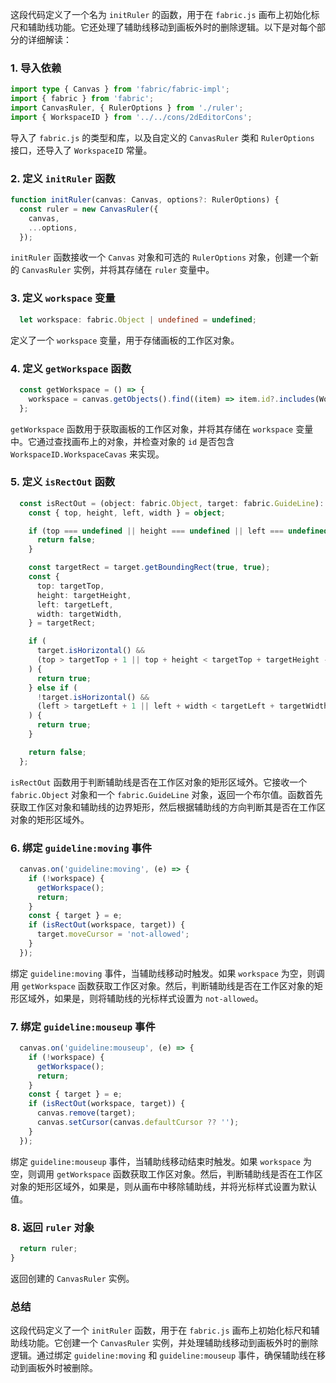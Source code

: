 这段代码定义了一个名为 `initRuler` 的函数，用于在 `fabric.js` 画布上初始化标尺和辅助线功能。它还处理了辅助线移动到画板外时的删除逻辑。以下是对每个部分的详细解读：

### 1. 导入依赖
```typescript
import type { Canvas } from 'fabric/fabric-impl';
import { fabric } from 'fabric';
import CanvasRuler, { RulerOptions } from './ruler';
import { WorkspaceID } from '../../cons/2dEditorCons';
```
导入了 `fabric.js` 的类型和库，以及自定义的 `CanvasRuler` 类和 `RulerOptions` 接口，还导入了 `WorkspaceID` 常量。

### 2. 定义 `initRuler` 函数
```typescript
function initRuler(canvas: Canvas, options?: RulerOptions) {
  const ruler = new CanvasRuler({
    canvas,
    ...options,
  });
```
`initRuler` 函数接收一个 `Canvas` 对象和可选的 `RulerOptions` 对象，创建一个新的 `CanvasRuler` 实例，并将其存储在 `ruler` 变量中。

### 3. 定义 `workspace` 变量
```typescript
  let workspace: fabric.Object | undefined = undefined;
```
定义了一个 `workspace` 变量，用于存储画板的工作区对象。

### 4. 定义 `getWorkspace` 函数
```typescript
  const getWorkspace = () => {
    workspace = canvas.getObjects().find((item) => item.id?.includes(WorkspaceID.WorkspaceCavas));
  };
```
`getWorkspace` 函数用于获取画板的工作区对象，并将其存储在 `workspace` 变量中。它通过查找画布上的对象，并检查对象的 `id` 是否包含 `WorkspaceID.WorkspaceCavas` 来实现。

### 5. 定义 `isRectOut` 函数
```typescript
  const isRectOut = (object: fabric.Object, target: fabric.GuideLine): boolean => {
    const { top, height, left, width } = object;

    if (top === undefined || height === undefined || left === undefined || width === undefined) {
      return false;
    }

    const targetRect = target.getBoundingRect(true, true);
    const {
      top: targetTop,
      height: targetHeight,
      left: targetLeft,
      width: targetWidth,
    } = targetRect;

    if (
      target.isHorizontal() &&
      (top > targetTop + 1 || top + height < targetTop + targetHeight - 1)
    ) {
      return true;
    } else if (
      !target.isHorizontal() &&
      (left > targetLeft + 1 || left + width < targetLeft + targetWidth - 1)
    ) {
      return true;
    }

    return false;
  };
```
`isRectOut` 函数用于判断辅助线是否在工作区对象的矩形区域外。它接收一个 `fabric.Object` 对象和一个 `fabric.GuideLine` 对象，返回一个布尔值。函数首先获取工作区对象和辅助线的边界矩形，然后根据辅助线的方向判断其是否在工作区对象的矩形区域外。

### 6. 绑定 `guideline:moving` 事件
```typescript
  canvas.on('guideline:moving', (e) => {
    if (!workspace) {
      getWorkspace();
      return;
    }
    const { target } = e;
    if (isRectOut(workspace, target)) {
      target.moveCursor = 'not-allowed';
    }
  });
```
绑定 `guideline:moving` 事件，当辅助线移动时触发。如果 `workspace` 为空，则调用 `getWorkspace` 函数获取工作区对象。然后，判断辅助线是否在工作区对象的矩形区域外，如果是，则将辅助线的光标样式设置为 `not-allowed`。

### 7. 绑定 `guideline:mouseup` 事件
```typescript
  canvas.on('guideline:mouseup', (e) => {
    if (!workspace) {
      getWorkspace();
      return;
    }
    const { target } = e;
    if (isRectOut(workspace, target)) {
      canvas.remove(target);
      canvas.setCursor(canvas.defaultCursor ?? '');
    }
  });
```
绑定 `guideline:mouseup` 事件，当辅助线移动结束时触发。如果 `workspace` 为空，则调用 `getWorkspace` 函数获取工作区对象。然后，判断辅助线是否在工作区对象的矩形区域外，如果是，则从画布中移除辅助线，并将光标样式设置为默认值。

### 8. 返回 `ruler` 对象
```typescript
  return ruler;
}
```
返回创建的 `CanvasRuler` 实例。

### 总结
这段代码定义了一个 `initRuler` 函数，用于在 `fabric.js` 画布上初始化标尺和辅助线功能。它创建一个 `CanvasRuler` 实例，并处理辅助线移动到画板外时的删除逻辑。通过绑定 `guideline:moving` 和 `guideline:mouseup` 事件，确保辅助线在移动到画板外时被删除。

